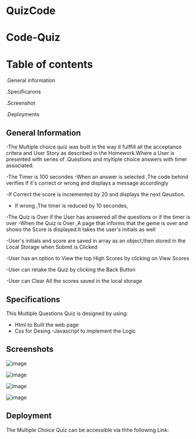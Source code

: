 # QuizCode
# Code-Quiz

# Table of contents

.General information

.Specificarons

.Screenshot

.Deployments

## General Information

-The Multiple choice quiz was built in the way it fulffill all the acceptance critera and User Story as described in the Homework.Where a User is presented with series of .Questions and myltiple choice answers with timer associated.

-The Timer is 100 secondes 
-When an answer is selected ,The code behind verifies if it's correct or wrong and displays a message accordingly

-If Correct the score is incremented by 20 and displays the next Qeustion.
- If wrong ,The timer is reduced by 10 secondes,

-The Quiz is Over if the User has answered all the questions or if the timer is over
-When the Quiz is Over ,A page that informs that the geme is over and shows the Score is displayed.It takes the user's initials as well

-User's initials and score are saved in array as an object,then stored in the Local Storage when Submit is Clicked

-User has an option to View the top High Scores by clicking on View Scores

-User can retake the Quiz by clicking the Back Button

-User can Clear All the scores saved in the local storage

## Specifications

This Multiple Questions Quiz is designed by using:

- Html to Built the web page 
- Css for Desing
-Javascript to implement the Logic

## Screenshots
![image](https://user-images.githubusercontent.com/77184762/111737720-7b2c5500-8856-11eb-819a-964f99cba413.png)

![image](https://user-images.githubusercontent.com/77184762/111737847-b62e8880-8856-11eb-90d5-62fa42a9b241.png)

![image](https://user-images.githubusercontent.com/77184762/111737950-e24a0980-8856-11eb-84fb-bf0e40d05271.png)

![image](https://user-images.githubusercontent.com/77184762/111739601-aebcae80-8859-11eb-8c0f-a082770bcbe6.png)


## Deployment

The Multiple Choice Quiz can be accessible via thhe following Link:





 